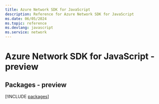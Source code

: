 ```yaml
---
title: Azure Network SDK for JavaScript
description: Reference for Azure Network SDK for JavaScript
ms.date: 06/05/2024
ms.topic: reference
ms.devlang: javascript
ms.service: network
---
```

# Azure Network SDK for JavaScript - preview
## Packages - preview
[!INCLUDE [packages](network-index.md)]
